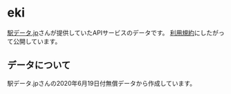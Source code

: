# eki

[駅データ.jp](https://ekidata.jp/)さんが提供していたAPIサービスのデータです。
[利用規約](https://ekidata.jp/agreement.php)にしたがって公開しています。


## データについて

駅データ.jpさんの2020年6月19日付無償データから作成しています。

